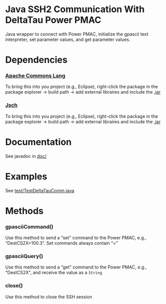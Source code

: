 # Java SSH2 Communication With DeltaTau Power PMAC 

Java wrapper to connect with Power PMAC, initialize the gpascii text interpreter, set parameter values, and get parameter values.  


# Dependencies

### [Apache Commons Lang](http://commons.apache.org/proper/commons-lang/)

To bring this into you project (e.g., Eclipse), right-click the package in the package explorer -> build path -> add external libraires and include the [.jar](http://commons.apache.org/proper/commons-lang/download_lang.cgi)

### [Jsch](http://www.jcraft.com/jsch/)

To bring this into you project (e.g., Eclipse), right-click the package in the package explorer -> build path -> add external libraires and include the [.jar](http://www.jcraft.com/jsch/)

# Documentation

See javadoc in [doc/](doc)

# Examples

See [test/TestDeltaTauComm.java](test/TestDeltaTauComm.java)

# Methods

### gpasciiCommand()

Use this method to send a “set” command to the Power PMAC, e.g., “DestCS2X=100.3”.  Set commands always contain “=”

### gpasciiQuery()

Use this method to send a “get” command to the Power PMAC, e.g., "DestCS2X", and receive the value as a `String`

### close()

Use this method to close the SSH session
